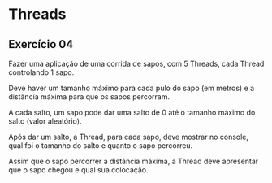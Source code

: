 # Threads

## Exercício 04

Fazer uma aplicação de uma corrida de sapos, com 5 Threads, cada Thread controlando 1 sapo.

Deve haver um tamanho máximo para cada pulo do sapo (em metros) e a distância máxima para que os sapos percorram.

A cada salto, um sapo pode dar uma salto de 0 até o tamanho máximo do salto (valor aleatório).

Após dar um salto, a Thread, para cada sapo, deve mostrar no console, qual foi o tamanho do salto e quanto o sapo percorreu.

Assim que o sapo percorrer a distância máxima, a Thread deve apresentar que o sapo chegou e qual sua colocação.

